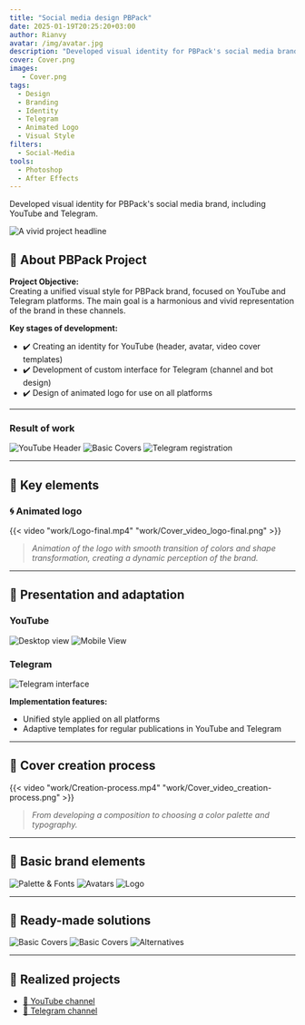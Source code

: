 ```yaml
---
title: "Social media design PBPack"
date: 2025-01-19T20:25:20+03:00
author: Rianvy
avatar: /img/avatar.jpg
description: "Developed visual identity for PBPack's social media brand, including YouTube and Telegram."
cover: Cover.png
images:
   - Cover.png
tags:
  - Design
  - Branding
  - Identity
  - Telegram
  - Animated Logo
  - Visual Style
filters:
  - Social-Media
tools:
  - Photoshop
  - After Effects
---
```

Developed visual identity for PBPack's social media brand, including YouTube and Telegram.
<!--more-->
![A vivid project headline](work/Header.png)

## 📌 About PBPack Project
**Project Objective:**  
Creating a unified visual style for PBPack brand, focused on YouTube and Telegram platforms. The main goal is a harmonious and vivid representation of the brand in these channels.

**Key stages of development:**  
- ✔️ Creating an identity for YouTube (header, avatar, video cover templates)  
- ✔️ Development of custom interface for Telegram (channel and bot design)  
- ✔️ Design of animated logo for use on all platforms

---

### Result of work

![YouTube Header](work/YT-HEADER.png "YouTube channel's main banner")
![Basic Covers](work/Covers.png "Templates for different content on YouTube")
![Telegram registration](work/Telegram.png "Telegram interface with PBPack corporate identity")

---

## 🚀 Key elements

### 🌀 Animated logo  
{{< video "work/Logo-final.mp4" "work/Cover_video_logo-final.png" >}} 
> *Animation of the logo with smooth transition of colors and shape transformation, creating a dynamic perception of the brand.*

---

## 📱 Presentation and adaptation

### YouTube
![Desktop view](work/MackBook.png "Adaptation for YouTube channel widescreens")
![Mobile View](work/Iphone.png "Optimized YouTube mobile interface")

### Telegram  
![Telegram interface](work/Telegram.png "Telegram channel interface with PBPack branding")

**Implementation features:**  
- Unified style applied on all platforms  
- Adaptive templates for regular publications in YouTube and Telegram

---

## 🎨 Cover creation process

{{< video "work/Creation-process.mp4" "work/Cover_video_creation-process.png" >}}  
> *From developing a composition to choosing a color palette and typography.*

---

## 🔧 Basic brand elements

![Palette & Fonts](work/Colo&Fonts.png "Color system and brand typography")
![Avatars](work/Avatars&Logo.png "Variations of avatars and logos for social media")
![Logo](work/Logo.png "PBPack project's main logo")

---

## 📌 Ready-made solutions

![Basic Covers](work/AutoShot-sale.png "Template for video covers")
![Basic Covers](work/Covers.png "Templates for different types of content on YouTube")
![Alternatives](work/Other-Covers.png "Additional designs and layout options")

---

## 🔗 Realized projects

- [🎥 YouTube channel](https://www.youtube.com/@pbpack/videos)  
- [📨 Telegram channel](https://t.me/PBPackOne)